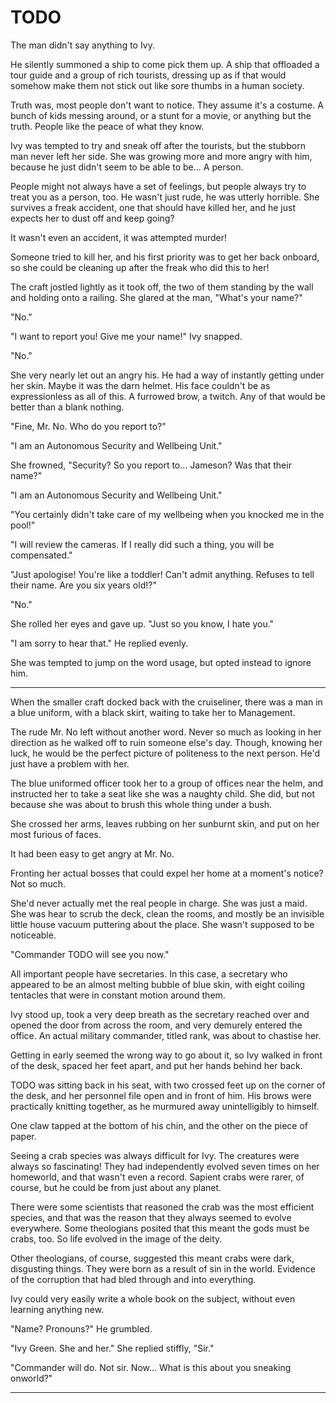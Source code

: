 # TODO

The man didn't say anything to Ivy.

He silently summoned a ship to come pick them up. A ship that offloaded a tour guide and a group of rich tourists, dressing up as if that would somehow make them not stick out like sore thumbs in a human society.

Truth was, most people don't want to notice. They assume it's a costume. A bunch of kids messing around, or a stunt for a movie, or anything but the truth. People like the peace of what they know.

Ivy was tempted to try and sneak off after the tourists, but the stubborn man never left her side. She was growing more and more angry with him, because he just didn't seem to be able to be... A person.

People might not always have a set of feelings, but people always try to treat you as a person, too. He wasn't just rude, he was utterly horrible. She survives a freak accident, one that should have killed her, and he just expects her to dust off and keep going?

It wasn't even an accident, it was attempted murder!

Someone tried to kill her, and his first priority was to get her back onboard, so she could be cleaning up after the freak who did this to her!

The craft jostled lightly as it took off, the two of them standing by the wall and holding onto a railing. She glared at the man, "What's your name?"

"No."

"I want to report you! Give me your name!" Ivy snapped.

"No."

She very nearly let out an angry his. He had a way of instantly getting under her skin. Maybe it was the darn helmet. His face couldn't be as expressionless as all of this. A furrowed brow, a twitch. Any of that would be better than a blank nothing.

"Fine, Mr. No. Who do you report to?"

"I am an Autonomous Security and Wellbeing Unit."

She frowned, "Security? So you report to... Jameson? Was that their name?"

"I am an Autonomous Security and Wellbeing Unit."

"You certainly didn't take care of my wellbeing when you knocked me in the pool!"

"I will review the cameras. If I really did such a thing, you will be compensated."

"Just apologise! You're like a toddler! Can't admit anything. Refuses to tell their name. Are you six years old!?"

"No."

She rolled her eyes and gave up. "Just so you know, I hate you."

"I am sorry to hear that." He replied evenly.

She was tempted to jump on the word usage, but opted instead to ignore him.

---

When the smaller craft docked back with the cruiseliner, there was a man in a blue uniform, with a black skirt, waiting to take her to Management.

The rude Mr. No left without another word. Never so much as looking in her direction as he walked off to ruin someone else's day. Though, knowing her luck, he would be the perfect picture of politeness to the next person. He'd just have a problem with her.

The blue uniformed officer took her to a group of offices near the helm, and instructed her to take a seat like she was a naughty child. She did, but not because she was about to brush this whole thing under a bush.

She crossed her arms, leaves rubbing on her sunburnt skin, and put on her most furious of faces.

It had been easy to get angry at Mr. No.

Fronting her actual bosses that could expel her home at a moment's notice? Not so much.

She'd never actually met the real people in charge. She was just a maid. She was hear to scrub the deck, clean the rooms, and mostly be an invisible little house vacuum puttering about the place. She wasn't supposed to be noticeable.

"Commander TODO will see you now."

All important people have secretaries. In this case, a secretary who appeared to be an almost melting bubble of blue skin, with eight coiling tentacles that were in constant motion around them.

Ivy stood up, took a very deep breath as the secretary reached over and opened the door from across the room, and very demurely entered the office. An actual military commander, titled rank, was about to chastise her.

Getting in early seemed the wrong way to go about it, so Ivy walked in front of the desk, spaced her feet apart, and put her hands behind her back.

TODO was sitting back in his seat, with two crossed feet up on the corner of the desk, and her personnel file open and in front of him. His brows were practically knitting together, as he murmured away unintelligibly to himself.

One claw tapped at the bottom of his chin, and the other on the piece of paper.

Seeing a crab species was always difficult for Ivy. The creatures were always so fascinating! They had independently evolved seven times on her homeworld, and that wasn't even a record. Sapient crabs were rarer, of course, but he could be from just about any planet.

There were some scientists that reasoned the crab was the most efficient species, and that was the reason that they always seemed to evolve everywhere. Some theologians posited that this meant the gods must be crabs, too. So life evolved in the image of the deity.

Other theologians, of course, suggested this meant crabs were dark, disgusting things. They were born as a result of sin in the world. Evidence of the corruption that had bled through and into everything.

Ivy could very easily write a whole book on the subject, without even learning anything new.

"Name? Pronouns?" He grumbled.

"Ivy Green. She and her." She replied stiffly, "Sir."

"Commander will do. Not sir. Now... What is this about you sneaking onworld?"



[//]: # (TODO - Ivy reassigned to work with Talia)

[//]: # (TODO - About 300 lines per chapter)
[//]: # (TODO - 13 chapters, to represent Ivy's luck)
[//]: # (TODO - Ivy's rescuer is not a person. He's an animated piece of leather. No real self-determination. Should he grow?)
[//]: # (TODO - Rescuer's name is No.)
[//]: # (Other chapters wordcount: 3721 + 3883 + 966)

---

[//]: # (The Tumultuous Tours of Ivy Green)
[//]: # (TODO - Accident prone, green-skinned plant-based alien, joins a intergalactic tour agency to get to explore things)
